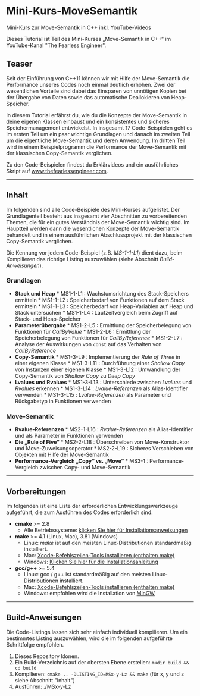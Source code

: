 # Mini-Kurs-MoveSemantik
 Mini-Kurs zur Move-Semantik in C++ inkl. YouTube-Videos

Dieses Tutorial ist Teil des Mini-Kurses „Move-Semantik in C++“ im YouTube-Kanal "The Fearless Engineer".  

## Teaser

Seit der Einführung von C++11 können wir mit Hilfe der Move-Semantik die Performance unseres Codes noch einmal deutlich erhöhen. Zwei der wesentlichen Vorteile sind dabei das Einsparen von unnötigen Kopien bei der Übergabe von Daten sowie das automatische Deallokieren von Heap-Speicher. 

In diesem Tutorial erfährst du, wie du die Konzepte der Move-Semantik in deine eigenen Klassen einbaust und ein konsistentes und sicheres Speichermanagement entwickelst. In insgesamt 17 Code-Beispielen geht es im ersten Teil um ein paar wichtige Grundlagen und danach im zweiten Teil um die eigentliche Move-Semantik und deren Anwendung. Im dritten Teil wird in einem Beispielprogramm die Performance der Move-Semantik mit der klassischen Copy-Semantik verglichen.

Zu den Code-Beispielen findest du Erklärvideos und ein ausführliches Skript auf www.thefearlessengineer.com. 


----

## Inhalt

Im folgenden sind alle Code-Beispiele des Mini-Kurses aufgelistet. Der Grundlagenteil besteht aus insgesamt vier Abschnitten zu vorbereitenden Themen, die für ein gutes Verständnis der Move-Semantik wichtig sind. Im Hauptteil werden dann die wesentlichen Konzepte der Move-Semantik behandelt und in einem ausführlichen Abschlussprojekt mit der klassischen Copy-Semantik verglichen. 

Die Kennung vor jedem Code-Beispiel (z.B. *MS-1-1-L1*) dient dazu, beim Kompilieren das richtige Listing auszuwählen (siehe Abschnitt *Build-Anweisungen*). 

### Grundlagen
* **Stack und Heap**
		* MS1-1-L1 : Wachstumsrichtung des Stack-Speichers ermitteln
		* MS1-1-L2 : Speicherbedarf von Funktionen auf dem Stack ermitteln
		* MS1-1-L3 : Speicherbedarf von Heap-Variablen auf  Heap und Stack untersuchen 
		* MS1-1-L4 : Laufzeitvergleich beim Zugriff auf Stack- und Heap-Speicher 
* **Parameterübergabe**
		* MS1-2-L5 : Ermittlung der Speicherbelegung von Funktionen für *CallByValue*
		* MS1-2-L6 : Ermittlung der Speicherbelegung von Funktionen für *CallByReference*
		* MS1-2-L7 : Analyse der Auswirkungen von `const` auf das Verhalten von *CallByReference* 
* **Copy-Semantik**
		* MS1-3-L9 : Implementierung der *Rule of Three* in einer eigenen Klasse
		* MS1-3-L11 : Durchführung einer *Shallow Copy* von Instanzen einer eigenen Klasse
		* MS1-3-L12 : Umwandlung der Copy-Semantik von *Shallow Copy* zu *Deep Copy*
* **Lvalues und Rvalues**
		* MS1-3-L13 : Unterschiede zwischen *Lvalues* und *Rvalues* erkennen
		* MS1-3-L14 : *Lvalue-Referenzen* als Alias-Identifier verwenden
		* MS1-3-L15 : *Lvalue-Referenzen* als Parameter und Rückgabetyp in Funktionen verwenden

### Move-Semantik
* **Rvalue-Referenzen**
		* MS2-1-L16 : *Rvalue-Referenzen* als Alias-Identifier und als Parameter in Funktionen verwenden
* **Die „Rule of Five“**
		* MS2-2-L18 : Überschreiben von Move-Konstruktor und Move-Zuweisungsoperator
		* MS2-2-L19 : Sicheres Verschieben von Objekten mit Hilfe der Move-Semantik
* **Performance-Vergleich „Copy“ vs. „Move“** 
		* MS3-1 : Performance-Vergleich zwischen Copy- und Move-Semantik

---

## Vorbereitungen

Im folgenden ist eine Liste der erforderlichen Entwicklungswerkzeuge aufgeführt, die zum Ausführen des Codes erforderlich sind. 

* **cmake** >= 2.8 
	* Alle Betriebssysteme:  [klicken Sie hier für Installationsanweisungen](https://cmake.org/install/) 
* **make** >= 4.1 (Linux, Mac), 3.81 (Windows) 
	* Linux: *make* ist auf den meisten Linux-Distributionen standardmäßig installiert. 
	* Mac:  [Xcode-Befehlszeilen-Tools installieren (enthalten make)](https://developer.apple.com/xcode/features/) 
	* Windows: [Klicken Sie hier für die Installationsanleitung](http://gnuwin32.sourceforge.net/packages/make.htm) 
* **gcc/g++** >= 5.4 
	* Linux: gcc / g++ ist standardmäßig auf den meisten Linux-Distributionen installiert. 
	* Mac: [Xcode-Befehlszeilen-Tools installieren (enthalten make)](https://developer.apple.com/xcode/features/) 
	* Windows: empfohlen wird die Installation von [MinGW](http://www.mingw.org/) 
	
-----

## Build-Anweisungen 

Die Code-Listings lassen sich sehr einfach individuell kompilieren. Um ein bestimmtes Listing auszuwählen, wird die im folgenden aufgeführte Schrittfolge empfohlen. 

1.  Dieses Repository klonen. 
2.  Ein Build-Verzeichnis auf der obersten Ebene erstellen: `mkdir build && cd build` 
3.  Kompilieren:  `cmake .. -DLISTING_ID=MSx-y-Lz && make` (für x, y und z siehe Abschnitt "Inhalt")
4.  Ausführen: ./MSx-y-Lz